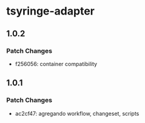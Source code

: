 # tsyringe-adapter

## 1.0.2

### Patch Changes

- f256056: container compatibility

## 1.0.1

### Patch Changes

- ac2cf47: agregando workflow, changeset, scripts
